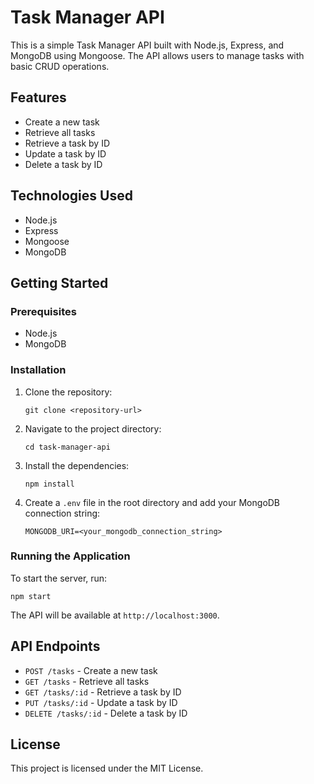 # Task Manager API

This is a simple Task Manager API built with Node.js, Express, and MongoDB using Mongoose. The API allows users to manage tasks with basic CRUD operations.

## Features

- Create a new task
- Retrieve all tasks
- Retrieve a task by ID
- Update a task by ID
- Delete a task by ID

## Technologies Used

- Node.js
- Express
- Mongoose
- MongoDB

## Getting Started

### Prerequisites

- Node.js
- MongoDB

### Installation

1. Clone the repository:
   ```
   git clone <repository-url>
   ```

2. Navigate to the project directory:
   ```
   cd task-manager-api
   ```

3. Install the dependencies:
   ```
   npm install
   ```

4. Create a `.env` file in the root directory and add your MongoDB connection string:
   ```
   MONGODB_URI=<your_mongodb_connection_string>
   ```

### Running the Application

To start the server, run:
```
npm start
```

The API will be available at `http://localhost:3000`.

## API Endpoints

- `POST /tasks` - Create a new task
- `GET /tasks` - Retrieve all tasks
- `GET /tasks/:id` - Retrieve a task by ID
- `PUT /tasks/:id` - Update a task by ID
- `DELETE /tasks/:id` - Delete a task by ID

## License

This project is licensed under the MIT License.